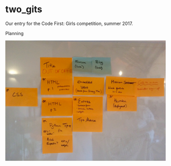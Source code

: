 # two_gits
Our entry for the Code First: Girls competition, summer 2017.


Planning

![Alt text](planning.jpg?raw=true "Title") 
